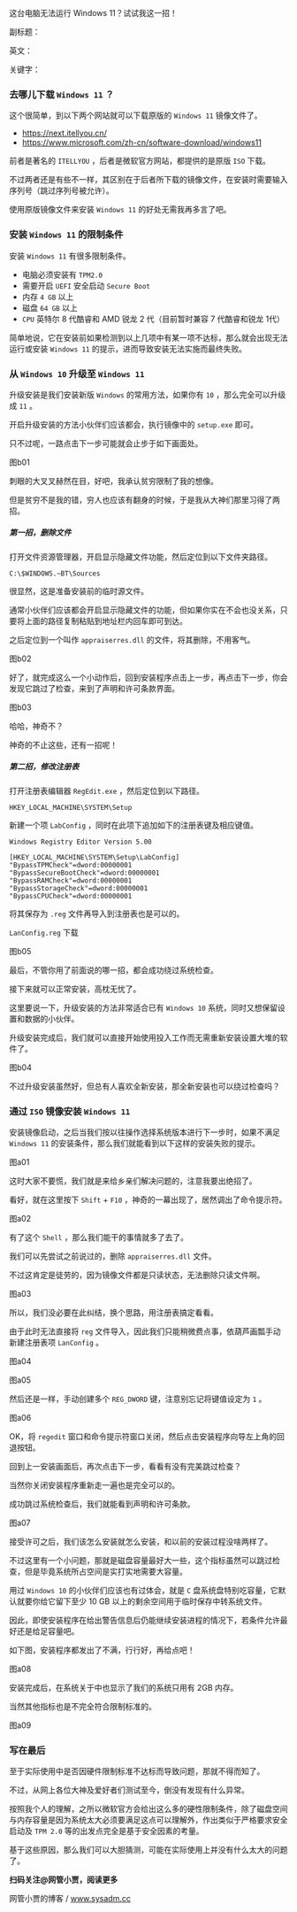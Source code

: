 这台电脑无法运行 Windows 11？试试我这一招！

副标题：

英文：

关键字：





### 去哪儿下载 `Windows 11` ？

这个很简单，到以下两个网站就可以下载原版的 `Windows 11` 镜像文件了。

* https://next.itellyou.cn/
* https://www.microsoft.com/zh-cn/software-download/windows11



前者是著名的 `ITELLYOU` ，后者是微软官方网站，都提供的是原版 `ISO` 下载。

不过两者还是有些不一样，其区别在于后者所下载的镜像文件，在安装时需要输入序列号（跳过序列号被允许）。

使用原版镜像文件来安装 `Windows 11` 的好处无需我再多言了吧。



### 安装 `Windows 11` 的限制条件

安装 `Windows 11` 有很多限制条件。

* 电脑必须安装有 `TPM2.0`
* 需要开启 `UEFI` 安全启动 `Secure Boot`
* 内存 `4 GB` 以上
* 磁盘 `64 GB` 以上
* `CPU` 英特尔 8 代酷睿和 AMD 锐龙 2 代（目前暂时兼容 7 代酷睿和锐龙 1代）

简单地说，它在安装前如果检测到以上几项中有某一项不达标，那么就会出现无法运行或安装 `Windows 11` 的提示，进而导致安装无法实施而最终失败。



### 从 `Windows 10` 升级至 `Windows 11`

升级安装是我们安装新版 `Windows` 的常用方法，如果你有 `10` ，那么完全可以升级成 `11` 。

开启升级安装的方法小伙伴们应该都会，执行镜像中的 `setup.exe` 即可。

只不过呢，一路点击下一步可能就会止步于如下画面处。

图b01



刺眼的大叉叉赫然在目，好吧，我承认贫穷限制了我的想像。

但是贫穷不是我的错，穷人也应该有翻身的时候，于是我从大神们那里习得了两招。



##### 第一招，删除文件

打开文件资源管理器，开启显示隐藏文件功能，然后定位到以下文件夹路径。

```
C:\$WINDOWS.~BT\Sources
```



很显然，这是准备安装前的临时源文件。

通常小伙伴们应该都会开启显示隐藏文件的功能，但如果你实在不会也没关系，只要将上面的路径复制粘贴到地址栏内回车即可到达。

之后定位到一个叫作 `appraiserres.dll` 的文件，将其删除，不用客气。

图b02



好了，就完成这么一个小动作后，回到安装程序点击上一步，再点击下一步，你会发现它跳过了检查，来到了声明和许可条款界面。

图b03



哈哈，神奇不？

神奇的不止这些，还有一招呢！



##### 第二招，修改注册表

打开注册表编辑器 `RegEdit.exe` ，然后定位到以下路径。

```
HKEY_LOCAL_MACHINE\SYSTEM\Setup
```



新建一个项 `LabConfig` ，同时在此项下追加如下的注册表键及相应键值。

```
Windows Registry Editor Version 5.00

[HKEY_LOCAL_MACHINE\SYSTEM\Setup\LabConfig]
"BypassTPMCheck"=dword:00000001
"BypassSecureBootCheck"=dword:00000001
"BypassRAMCheck"=dword:00000001
"BypassStorageCheck"=dword:00000001
"BypassCPUCheck"=dword:00000001
```



将其保存为 `.reg` 文件再导入到注册表也是可以的。

`LanConfig.reg` 下载



图b05



最后，不管你用了前面说的哪一招，都会成功绕过系统检查。

接下来就可以正常安装，高枕无忧了。



这里要说一下，升级安装的方法非常适合已有 `Windows 10` 系统，同时又想保留设置和数据的小伙伴。

升级安装完成后，我们就可以直接开始使用投入工作而无需重新安装设置大堆的软件了。

图b04



不过升级安装虽然好，但总有人喜欢全新安装，那全新安装也可以绕过检查吗？





### 通过 `ISO` 镜像安装 `Windows 11`

安装镜像启动，之后当我们按以往操作选择系统版本进行下一步时，如果不满足 `Windows 11` 的安装条件，那么我们就能看到以下这样的安装失败的提示。

图a01



这时大家不要慌，我们就是来给乡亲们解决问题的，注意我要出绝招了。

看好，就在这里按下 `Shift` + `F10` ，神奇的一幕出现了，居然调出了命令提示符。

图a02



有了这个 `Shell` ，那么我们能干的事情就多了去了。

我们可以先尝试之前说过的，删除 `appraiserres.dll` 文件。

不过这肯定是徒劳的，因为镜像文件都是只读状态，无法删除只读文件啊。

图a03



所以，我们没必要在此纠结，换个思路，用注册表搞定看看。

由于此时无法直接将 `reg` 文件导入，因此我们只能稍微费点事，依葫芦画瓢手动新建注册表项 `LanConfig` 。

图a04

图a05



然后还是一样，手动创建多个 `REG_DWORD` 键，注意别忘记将键值设定为 `1` 。

图a06



OK，将 `regedit` 窗口和命令提示符窗口关闭，然后点击安装程序向导左上角的回退按钮。

回到上一安装画面后，再次点击下一步，看看有没有完美跳过检查？

当然你关闭安装程序重新走一遍也是完全可以的。



成功跳过系统检查后，我们就能看到声明和许可条款。

图a07



接受许可之后，我们该怎么安装就怎么安装，和以前的安装过程没啥两样了。

不过这里有一个小问题，那就是磁盘容量最好大一些，这个指标虽然可以跳过检查，但是毕竟系统所占空间是实打实地需要大容量。

用过 `Windows 10` 的小伙伴们应该也有过体会，就是 `C` 盘系统盘特别吃容量，它默认就要你给它留下至少 10 GB 以上的剩余空间用于临时保存中转系统文件。

因此，即使安装程序在给出警告信息后仍能继续安装进程的情况下，若条件允许最好还是给足容量吧。

如下图，安装程序都发出了不满，行行好，再给点吧！

图a08



安装完成后，在系统关于中也显示了我们的系统只用有 2GB 内存。

当然其他指标也是不完全符合限制标准的。

图a09



### 写在最后

至于实际使用中是否因硬件限制标准不达标而导致问题，那就不得而知了。

不过，从网上各位大神及爱好者们测试至今，倒没有发现有什么异常。

按照我个人的理解，之所以微软官方会给出这么多的硬性限制条件，除了磁盘空间与内存容量是因为系统太大必须要满足这点可以理解外，作出类似于严格要求安全启动及 `TPM 2.0` 等的出发点完全是基于安全因素的考量。

基于这些原因，那么我们可以大胆猜测，可能在实际使用上并没有什么太大的问题了。



**扫码关注@网管小贾，阅读更多**

网管小贾的博客 / www.sysadm.cc
